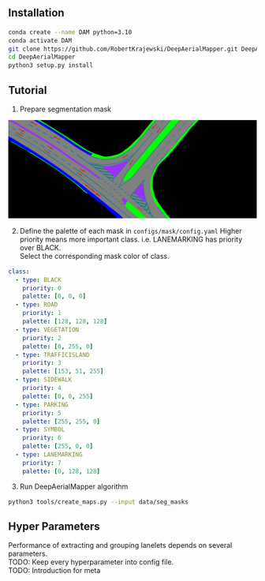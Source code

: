 ## Installation
``` bash
conda create --name DAM python=3.10
conda activate DAM
git clone https://github.com/RobertKrajewski/DeepAerialMapper.git DeepAerialMapper
cd DeepAerialMapper
python3 setup.py install
```

## Tutorial
1. Prepare segmentation mask 
<img src="../data/seg_masks/demo.png" width="640" alt="demo mask" title="Demo mask image"/>

2. Define the palette of each mask in `configs/mask/config.yaml`
Higher priority means more important class. i.e. LANEMARKING has priority over BLACK. \
Select the corresponding mask color of class.
``` yaml
class:
  - type: BLACK
    priority: 0
    palette: [0, 0, 0]
  - type: ROAD
    priority: 1
    palette: [128, 128, 128]
  - type: VEGETATION
    priority: 2
    palette: [0, 255, 0]
  - type: TRAFFICISLAND
    priority: 3
    palette: [153, 51, 255]
  - type: SIDEWALK
    priority: 4
    palette: [0, 0, 255]
  - type: PARKING
    priority: 5
    palette: [255, 255, 0]
  - type: SYMBOL
    priority: 6
    palette: [255, 0, 0]
  - type: LANEMARKING
    priority: 7
    palette: [0, 128, 128]
```

3. Run DeepAerialMapper algorithm
``` bash
python3 tools/create_maps.py --input data/seg_masks
```

## Hyper Parameters
Performance of extracting and grouping lanelets depends on several parameters. \
TODO: Keep every hyperparameter into config file. \
TODO: Introduction for meta